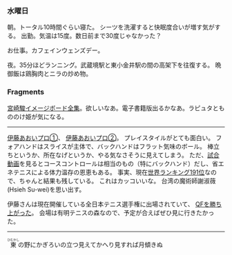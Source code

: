### 水曜日

朝。トータル10時間ぐらい寝た。
シーツを洗濯すると快眠度合いが増す気がする。
出勤。気温は15度。数日前まで30度じゃなかった？

お仕事。カフェインウェンズデー。

夜。35分ほどランニング。武蔵境駅と東小金井駅の間の高架下を往復する。
晩御飯は鶏胸肉とニラの炒め物。

### Fragments

[宮崎駿イメージボード全集](https://www.iwanami.co.jp/hayaomiyazaki_imageboard/)。欲しいなあ。電子書籍版出るかなあ。ラピュタともののけ姫が気になる。

---

[伊藤あおいプロ①](https://www.youtube.com/watch?v=jnCkgnEe0SY)、
[伊藤あおいプロ②](https://www.youtube.com/watch?v=vLGHBMxPxGk)。
プレイスタイルがとても面白い。
フォアハンドはスライスが主体で、バックハンドはフラット気味のボール。
棒立ちというか、所在なげというか、やる気なさそうに見えてしまう。
ただ、[試合動画](https://www.youtube.com/watch?v=IKGhHSmZmrg)を見るとコースコントロールは相当のもの（特にバックハンド）だし、省エネテニスによる体力温存の恩恵もある。
事実、現在[世界ランキング191位](https://www.wtatennis.com/players/329009/aoi-ito)なので、ちゃんと結果も残している。
これはカッコいいな。
台湾の魔術師謝淑薇(Hsieh Su-wei)を思い出す。

伊藤さんは現在開催している全日本テニス選手権に出場されていて、
[QFを勝ち上がった](https://www.jta-tennis.or.jp/alljapan/tabid/434/Default.aspx?itemid=2674&dispmid=1797)。
会場は有明テニスの森なので、予定が合えばぜひ見に行きたかった。

---

<ruby>東<rt>ひむかし</rt></ruby>の野にかぎろいの立つ見えてかへり見すれば月傾きぬ
